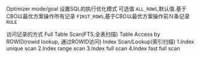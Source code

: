 Optimizer mode/goal
设置SQL的执行优化模式
可选值
`ALL_ROWS`,默认值.基于CBO以最优方案操作所有记录
`FIRST_ROWS`,基于CBO以最优方案操作前Ｎ条记录
`RULE`


访问记录的方式
Full Table Scan(FTS,全表扫描)
Table Access by ROWID(rowid lookup, 通过ROWID访问)
Index Scan/Lookup(索引扫描)
1.Index unique scan
2.Index range scan
3.Index full scan
4.Index fast full scan
